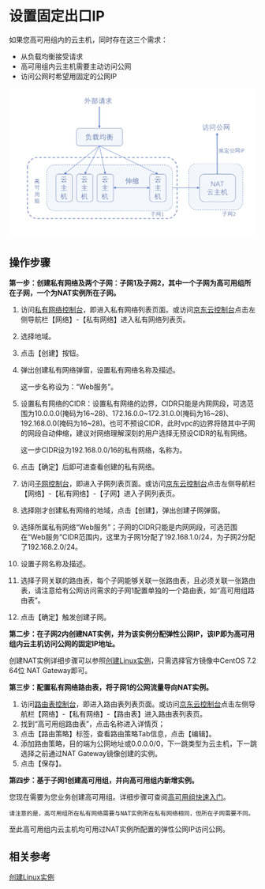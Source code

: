 # 设置固定出口IP

如果您高可用组内的云主机，同时存在这三个需求：

* 从负载均衡接受请求
* 高可用组内云主机需要主动访问公网
* 访问公网时希望用固定的公网IP

![](../../../../image/ag/settingoutboundIP.png)

## 操作步骤


**第一步：创建私有网络及两个子网：子网1及子网2，其中一个子网为高可用组所在子网，一个为NAT实例所在子网。**

1. 访问[私有网络控制台](https://cns-console.jdcloud.com/vpc/list)，即进入私有网络列表页面。或访问[京东云控制台](https://console.jdcloud.com)点击左侧导航栏【网络】-【私有网络】进入私有网络列表页。
2. 选择地域。
3. 点击【创建】按钮。
4. 弹出创建私有网络弹窗，设置私有网络名称及描述。
	
	这一步名称设为：“Web服务”。
5. 设置私有网络的CIDR：设置私有网络的边界，CIDR只能是内网网段，可选范围为10.0.0.0(掩码为16~28)、172.16.0.0~172.31.0.0(掩码为16~28)、192.168.0.0(掩码为16~28)。也可不预设CIDR，此时vpc的边界将随其中子网的网段自动伸缩，建议对网络理解深刻的用户选择无预设CIDR的私有网络。

	这一步CIDR设为192.168.0.0/16的私有网络，名称为。

6. 点击【确定】后即可进查看创建的私有网络。
7. 访问[子网控制台](https://cns-console.jdcloud.com/subnet/list)，即进入子网列表页面。或访问[京东云控制台](https://console.jdcloud.com)点击左侧导航栏【网络】-【私有网络】-【子网】进入子网列表页。
8. 选择刚才创建私有网络的地域，点击【创建】，弹出创建子网弹窗。
9. 选择所属私有网络“Web服务”；子网的CIDR只能是内网网段，可选范围在“Web服务”CIDR范围内，这里为子网1分配了192.168.1.0/24，为子网2分配了192.168.2.0/24。
10. 设置子网名称及描述。
11. 选择子网关联的路由表，每个子网能够关联一张路由表，且必须关联一张路由表，请注意给有公网访问需求的子网1配置单独的一个路由表，如“高可用组路由表”。
12. 点击【确定】触发创建子网。

**第二步：在子网2内创建NAT实例，并为该实例分配弹性公网IP，该IP即为高可用组内云主机访问公网的固定IP地址。**

创建NAT实例详细步骤可以参照[创建Linux实例](../../Virtual-Machine/Getting-Start-Linux/Create-Instance.md)，只需选择官方镜像中CentOS 7.2 64位 NAT Gateway即可。

**第三步：配置私有网络路由表，将子网1的公网流量导向NAT实例。**

1. 访问[路由表控制台](https://cns-console.jdcloud.com/routeTable/list)，即进入路由表列表页面。或访问[京东云控制台](https://console.jdcloud.com)点击左侧导航栏【网络】-【私有网络】-【路由表】进入路由表列表页。
2. 找到“高可用组路由表”，点击名称进入详情页；
3. 点击【路由策略】标签，查看路由策略Tab信息，点击【编辑】。
4. 添加路由策略，目的端为公网地址或0.0.0.0/0，下一跳类型为云主机，下一跳选择之前通过NAT Gateway镜像创建的实例。
5. 点击【保存】。

**第四步：基于子网1创建高可用组，并向高可用组内新增实例。**

您现在需要为您业务创建高可用组。详细步骤可查阅[高可用组快速入门](../Getting-Start.md)。

	请注意的是，高可用组所在私有网络需要与NAT实例所在私有网络相同，但所在子网需要不同。
	
至此高可用组内云主机均可用过NAT实例所配置的弹性公网IP访问公网。


## 相关参考

[创建Linux实例](../../Virtual-Machine/Getting-Start-Linux/Create-Instance.md)